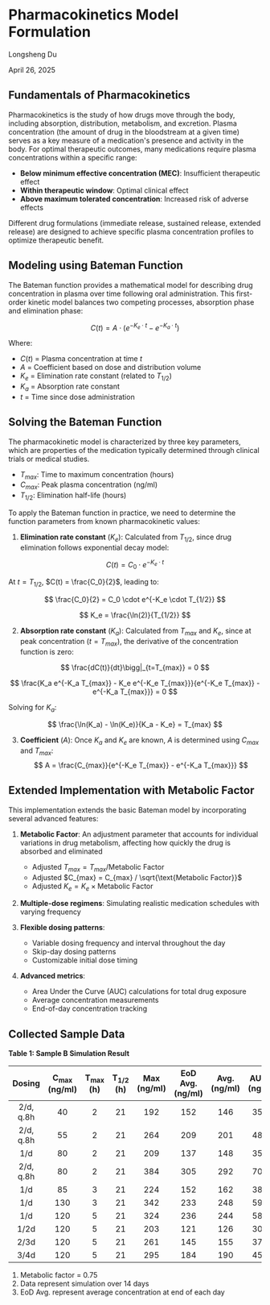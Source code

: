 # **Pharmacokinetics Model Formulation**

Longsheng Du

April 26, 2025

## Fundamentals of Pharmacokinetics

Pharmacokinetics is the study of how drugs move through the body, including absorption, distribution, metabolism, and excretion. Plasma concentration (the amount of drug in the bloodstream at a given time) serves as a key measure of a medication's presence and activity in the body. For optimal therapeutic outcomes, many medications require plasma concentrations within a specific range:

* **Below minimum effective concentration (MEC)**: Insufficient therapeutic effect
* **Within therapeutic window**: Optimal clinical effect
* **Above maximum tolerated concentration**: Increased risk of adverse effects

Different drug formulations (immediate release, sustained release, extended release) are designed to achieve specific plasma concentration profiles to optimize therapeutic benefit.

## Modeling using Bateman Function

The Bateman function provides a mathematical model for describing drug concentration in plasma over time following oral administration. This first-order kinetic model balances two competing processes, absorption phase and elimination phase:

$$
C(t) = A \cdot (e^{-K_e \cdot t} - e^{-K_a \cdot t})
$$

Where:
* $C(t)$ = Plasma concentration at time $t$
* $A$ = Coefficient based on dose and distribution volume
* $K_e$ = Elimination rate constant (related to $T_{1/2}$)
* $K_a$ = Absorption rate constant
* $t$ = Time since dose administration

## Solving the Bateman Function

The pharmacokinetic model is characterized by three key parameters, which are properties of the medication typically determined through clinical trials or medical studies. 

* $T_{max}$: Time to maximum concentration (hours)
* $C_{max}$: Peak plasma concentration (ng/ml)
* $T_{1/2}$: Elimination half-life (hours)

To apply the Bateman function in practice, we need to determine the function parameters from known pharmacokinetic values:

1. **Elimination rate constant** ($K_e$): Calculated from ${T_{1/2}}$, since drug elimination follows exponential decay model:

$$
C(t) = C_0 \cdot e^{-K_e \cdot t}
$$

   At $t = T_{1/2}$, $C(t) = \frac{C_0}{2}$, leading to:

$$
\frac{C_0}{2} = C_0 \cdot e^{-K_e \cdot T_{1/2}}
$$

$$
K_e = \frac{\ln(2)}{T_{1/2}}
$$

2. **Absorption rate constant** ($K_a$): Calculated from $T_{max}$ and $K_e$, since at peak concentration ($t = T_{max}$), the derivative of the concentration function is zero:

$$
\frac{dC(t)}{dt}\bigg|_{t=T_{max}} = 0
$$

$$
\frac{K_a e^{-K_a T_{max}} - K_e e^{-K_e T_{max}}}{e^{-K_e T_{max}} - e^{-K_a T_{max}}} = 0
$$

   Solving for $K_a$:

$$
\frac{\ln(K_a) - \ln(K_e)}{K_a - K_e} = T_{max}
$$

3. **Coefficient** ($A$): Once $K_a$ and $K_e$ are known, $A$ is determined using $C_{max}$ and $T_{max}$:
$$
A = \frac{C_{max}}{e^{-K_e T_{max}} - e^{-K_a T_{max}}}
$$

## Extended Implementation with Metabolic Factor

This implementation extends the basic Bateman model by incorporating several advanced features:

1. **Metabolic Factor**: An adjustment parameter that accounts for individual variations in drug metabolism, affecting how quickly the drug is absorbed and eliminated
   - Adjusted $T_{max} = T_{max} / \text{Metabolic Factor}$
   - Adjusted $C_{max} = C_{max} / \sqrt{\text{Metabolic Factor}}$
   - Adjusted $K_e = K_e \times \text{Metabolic Factor}$

2. **Multiple-dose regimens**: Simulating realistic medication schedules with varying frequency

3. **Flexible dosing patterns**:
   - Variable dosing frequency and interval throughout the day
   - Skip-day dosing patterns
   - Customizable initial dose timing

4. **Advanced metrics**:
   - Area Under the Curve (AUC) calculations for total drug exposure
   - Average concentration measurements
   - End-of-day concentration tracking

## Collected Sample Data

**Table 1: Sample B Simulation Result**

|   Dosing   | $\mathbf{C_{max}}$ (ng/ml) | $\mathbf{T_{max}}$ (h) | $\mathbf{T_{1/2}}$ (h) | Max (ng/ml) | EoD Avg. (ng/ml) | Avg. (ng/ml)  | AUC/d (ng/ml) |
|:----------:|:--------------------------:|:----------------------:|:----------------------:|:-----------:|:----------------:|:-------------:|:-------------:|
|  2/d, q.8h |            40              |            2           |            21          |    192      |        152       |      146      |     3504      |
|  2/d, q.8h |            55              |            2           |            21          |    264      |        209       |      201      |     4818      |
|     1/d    |            80              |            2           |            21          |    209      |        137       |      148      |     3552      |
|  2/d, q.8h |            80              |            2           |            21          |    384      |        305       |      292      |     7008      |
|     1/d    |            85              |            3           |            21          |    224      |        152       |      162      |     3895      |
|     1/d    |            130             |            3           |            21          |    342      |        233       |      248      |     5957      |
|     1/d    |            120             |            5           |            21          |    324      |        236       |      244      |     5854      |
|    1/2d    |            120             |            5           |            21          |    203      |        121       |      126      |     3035      |
|    2/3d    |            120             |            5           |            21          |    261      |        145       |      155      |     3725      |
|    3/4d    |            120             |            5           |            21          |    295      |        184       |      190      |     4551      
1. Metabolic factor = 0.75
2. Data represent simulation over 14 days
3. EoD Avg. represent average concentration at end of each day
